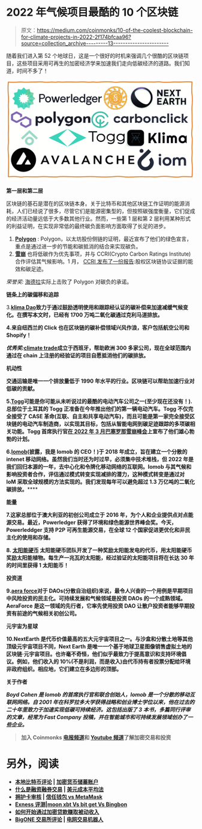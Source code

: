 # 2022 年气候项目最酷的 10 个区块链

> 原文：<https://medium.com/coinmonks/10-of-the-coolest-blockchain-for-climate-projects-in-2022-2f174bfcaa96?source=collection_archive---------13----------------------->

随着我们进入第 52 个地球日，这是一个很好的时机来强调几个很酷的区块链项目，这些项目采用可再生的加密经济学来加速我们走向低碳经济的道路。我们知道，时间不多了！

![](img/91a64af53da7ea171c4b01dab7b18713.png)

**第一层和第二层**

区块链的基石是潜在的区块链本身。关于比特币和其他区块链工作证明的能源消耗，人们已经说了很多，尽管它们是能源密集型的，但按照碳强度衡量，它们促成的经济活动量远低于大多数其他行业。然而，一些第 1 层和第 2 层利用某种形式的利益证明，在实现非常低的最终碳负面影响方面取得了长足的进步。

1.  [**Polygon**](https://polygon.technology/) : Polygon，以太坊股份侧链的证明，最近宣布了他们的绿色宣言，重点是通过进一步的节能和碳抵消的结合来实现碳负。
2.  [**雪崩**](https://www.avax.network/) 也将低碳作为优先事项，并与 CCRI(Crypto Carbon Ratings Institute)合作评估其气候影响。1 月， [CCRI 发布了一份报告](https://carbon-ratings.com/pos-report-2022):股权区块链协议证据的能效和碳足迹。

*荣誉奖:* [海德拉](https://hedera.com/)实际上击败了 Polygon 对碳负的承诺。

**链条上的碳偏移和追踪**

3.[**klima Dao**](https://www.klimadao.finance/)**致力于通过鼓励透明使用和跟踪经认证的碳补偿来加速减缓气候变化。在撰写本文时，已经有 1700 万吨二氧化碳通过克利马道排放。**

**4.来自纽西兰的 Click 也在区块链的碳补偿领域兴风作浪，客户包括航空公司和 Shopify！**

***优秀奖:*[**climate trade**](https://climatetrade.com/+)**成立于西班牙，帮助欧洲 300 多家公司，现在全球范围内通过在 chain 上注册的经验证的项目自愿抵消他们的碳排放。****

******机动性******

****交通运输是唯一一个排放量低于 1990 年水平的行业。区块链可以帮助加速行业对低碳的贡献。****

****5.[**Togg**](https://www.togg.com.tr/en/)**可能是你可能从未听说过的最酷的电动汽车公司之一(至少现在还没有！).总部位于土耳其的 Togg 正准备在今年推出他们的第一辆电动汽车。Togg 不仅完全接受了 CASE 革命(互联、自主和共享电动汽车)，而且可能是第一家完全接受区块链的电动汽车制造商，以实现其目标，包括从智能电网到碳足迹跟踪的多项碳相关功能。Togg 首席执行官[在 2022 年 3 月巴塞罗那雪崩峰会](https://www.youtube.com/watch?v=M5tKqnOip6Q)上宣布了他们雄心勃勃的计划。******

******6.[**Iomob**](http://internetofmobility.org)**(披露，我是 Iomob 的 CEO！)于 2018 年成立，旨在建立一个分散的 intenet 移动网络。虽然我们当时还为时过早，必须集中技术堆栈，但 2022 年是我们回归本源的一年，去中心化和令牌化移动网络的互联网。Iomob 与其气候和影响投资者合作，评估通过模式转变实现减排的潜力，这种模式转变是通过对 IoM 采取全球规模的方法实现的。我们发现每年可以避免超过 1.3 万亿吨的二氧化碳排放。********

********能量********

****7.这家总部位于澳大利亚的初创公司成立于 2016 年，为个人和企业提供点对点能源交易。最近，Powerledger 获得了环境和绿色能源世界峰会奖。今天，Powerleddger 支持 P2P 可再生能源交易，在全球 12 个国家促进更优化和非民主化的使用和存储。****

****8. [**太阳能硬币**](https://solarcoin.org/) 太阳能硬币团队开发了一种奖励太阳能发电的代币，用太阳能硬币奖励太阳能植物。每生产一兆瓦的太阳能，经过验证的太阳能项目将在长达 30 年的时间里获得 1 太阳能币！****

******投资道******

****9.[**aera force**](https://www.aeraforce.xyz/)**对于 DAOs(分散自治组织)来说，最令人兴奋的一个用例是早期项目中风险投资的民主化。可持续发展和气候领域是投资 DAOs 的一个成熟领域。AeraForce 是这一领域的先行者，它率先使用投资 DAO 让散户投资者能够早期投资有前途的气候相关初创公司。******

********元宇宙为星球********

****10.NextEarth 是代币价值最高的五大元宇宙项目之一。与沙盒和分散土地等其他顶级元宇宙项目不同，Next Earth 是唯一一个基于地球卫星图像销售虚拟土地的区块链·元宇宙项目。也许毫不奇怪，他们似乎最致力于提高意识和支持环境倡议。例如，他们收入的 10%(不是利润，而是收入)由代币持有者投票分配给环境非政府组织。相应地，它们建立在多边形的顶部。****

******关于作者******

*****Boyd Cohen 是 Iomob 的首席执行官和联合创始人，Iomob 是一个分散的移动互联网网络。自 2001 年在科罗拉多大学获得战略和创业博士学位以来，他在过去的二十年里致力于加速实现低碳可持续经济。这包括出版了 3 本书，多篇同行评审的文章，经常为 Fast Company 投稿，并在智能城市和可持续发展领域创办了一些企业。*****

> ****加入 Coinmonks [电报频道](https://t.me/coincodecap)和 [Youtube 频道](https://www.youtube.com/c/coinmonks/videos)了解加密交易和投资****

# ****另外，阅读****

*   ****[本地比特币评论](/coinmonks/localbitcoins-review-6cc001c6ed56) | [加密货币储蓄账户](https://coincodecap.com/cryptocurrency-savings-accounts)****
*   ****[什么是融资融券交易](https://coincodecap.com/margin-trading) | [美元成本平均法](https://coincodecap.com/dca)****
*   ****[拥护卡审核](https://coincodecap.com/uphold-card-review) | [信任钱包 vs MetaMask](https://coincodecap.com/trust-wallet-vs-metamask)****
*   ****[Exness 评测](https://coincodecap.com/exness-review)|[moon xbt Vs bit get Vs Bingbon](https://coincodecap.com/bingbon-vs-bitget-vs-moonxbt)****
*   ****[如何开始通过加密贷款赚取被动收入](https://coincodecap.com/passive-income-crypto-lending)****
*   ****[BigONE 交易所评论](/coinmonks/bigone-exchange-review-64705d85a1d4) | [电网交易机器人](https://coincodecap.com/grid-trading)****